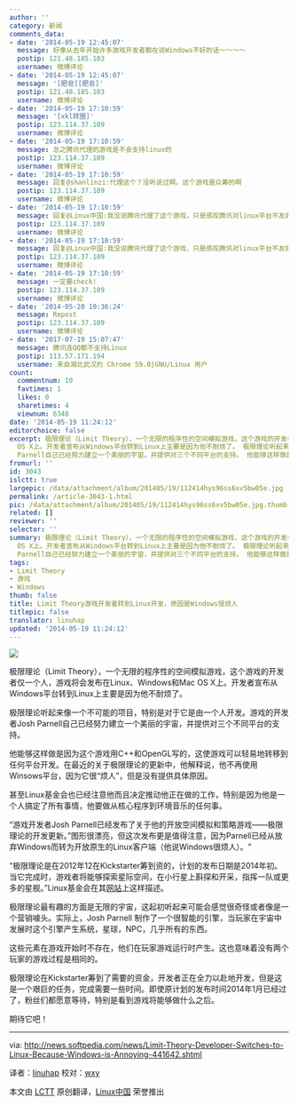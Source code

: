 ```yaml
---
author: ''
category: 新闻
comments_data:
- date: '2014-05-19 12:45:07'
  message: 好像从去年开始许多游戏开发者都在说Windows不好的话～～～～
  postip: 121.48.185.103
  username: 微博评论
- date: '2014-05-19 12:45:07'
  message: '[肥皂][肥皂]'
  postip: 121.48.185.103
  username: 微博评论
- date: '2014-05-19 17:10:59'
  message: '[xkl转圈]'
  postip: 123.114.37.109
  username: 微博评论
- date: '2014-05-19 17:10:59'
  message: 总之腾讯代理的游戏是不会支持linux的
  postip: 123.114.37.109
  username: 微博评论
- date: '2014-05-19 17:10:59'
  message: 回复@shanlinzi:代理这个？没听说过啊。这个游戏是众筹的啊
  postip: 123.114.37.109
  username: 微博评论
- date: '2014-05-19 17:10:59'
  message: 回复@Linux中国:我没说腾讯代理了这个游戏，只是感叹腾讯对linux平台不友好而已
  postip: 123.114.37.109
  username: 微博评论
- date: '2014-05-19 17:10:59'
  message: 回复@Linux中国:我没说腾讯代理了这个游戏，只是感叹腾讯对linux平台不友好而已//@Linux中国:回复@shanlinzi:代理这个？没听说过啊。这个游戏是众筹的啊
  postip: 123.114.37.109
  username: 微博评论
- date: '2014-05-19 17:10:59'
  message: 一定要check!
  postip: 123.114.37.109
  username: 微博评论
- date: '2014-05-20 10:36:24'
  message: Repost
  postip: 123.114.37.109
  username: 微博评论
- date: '2017-07-19 15:07:47'
  message: 腾讯连QQ都不支持Linux
  postip: 113.57.171.194
  username: 来自湖北武汉的 Chrome 59.0|GNU/Linux 用户
count:
  commentnum: 10
  favtimes: 1
  likes: 0
  sharetimes: 4
  viewnum: 6348
date: '2014-05-19 11:24:12'
editorchoice: false
excerpt: 极限理论（Limit Theory），一个无限的程序性的空间模拟游戏，这个游戏的开发者仅一个人，游戏将会发布在Linux、Windows和Mac
  OS X上。开发者宣布从Windows平台转到Linux上主要是因为他不耐烦了。 极限理论听起来像一个不可能的项目，特别是对于它是由一个人开发。游戏的开发者Josh
  Parnell自己已经努力建立一个美丽的宇宙，并提供对三个不同平台的支持。 他能够这样做是因为这个游戏用C++和OpenGL写的，这使游戏可以轻易地转移到任何平台开发。在最近的关于极限理论的更新中，他解释说，他不再使用Winsows平台，因为它很烦人，但是没有提
fromurl: ''
id: 3043
islctt: true
largepic: /data/attachment/album/201405/19/112414hys96ss6xv5bw05e.jpg
permalink: /article-3043-1.html
pic: /data/attachment/album/201405/19/112414hys96ss6xv5bw05e.jpg.thumb.jpg
related: []
reviewer: ''
selector: ''
summary: 极限理论（Limit Theory），一个无限的程序性的空间模拟游戏，这个游戏的开发者仅一个人，游戏将会发布在Linux、Windows和Mac
  OS X上。开发者宣布从Windows平台转到Linux上主要是因为他不耐烦了。 极限理论听起来像一个不可能的项目，特别是对于它是由一个人开发。游戏的开发者Josh
  Parnell自己已经努力建立一个美丽的宇宙，并提供对三个不同平台的支持。 他能够这样做是因为这个游戏用C++和OpenGL写的，这使游戏可以轻易地转移到任何平台开发。在最近的关于极限理论的更新中，他解释说，他不再使用Winsows平台，因为它很烦人，但是没有提
tags:
- Limit Theory
- 游戏
- Windows
thumb: false
title: Limit Theory游戏开发者转到Linux开发，原因是Windows很烦人
titlepic: false
translator: linuhap
updated: '2014-05-19 11:24:12'
---
```


![](/data/attachment/album/201405/19/112414hys96ss6xv5bw05e.jpg)


极限理论（Limit Theory），一个无限的程序性的空间模拟游戏，这个游戏的开发者仅一个人，游戏将会发布在Linux、Windows和Mac OS X上。开发者宣布从Windows平台转到Linux上主要是因为他不耐烦了。


极限理论听起来像一个不可能的项目，特别是对于它是由一个人开发。游戏的开发者Josh Parnell自己已经努力建立一个美丽的宇宙，并提供对三个不同平台的支持。


他能够这样做是因为这个游戏用C++和OpenGL写的，这使游戏可以轻易地转移到任何平台开发。在最近的关于极限理论的更新中，他解释说，他不再使用Winsows平台，因为它很“烦人”，但是没有提供具体原因。


甚至Linux基金会也已经注意他而且决定推动他正在做的工作，特别是因为他是一个人搞定了所有事情，他要做从核心程序到环境音乐的任何事。


“游戏开发者Josh Parnell已经发布了关于他的开放空间模拟和策略游戏——极限理论的开发更新。”图形很漂亮，但这次发布更是值得注意，因为Parnell已经从放弃Windows而转为开放原生的Linux客户端（他说Windows很烦人）。"


“极限理论是在2012年12在Kickstarter筹到资的，计划的发布日期是2014年初。当它完成时，游戏者将能够探索星际空间，在小行星上斟探和开采，指挥一队或更多的星舰。”Linux基金会在其[网站](http://www.linuxfoundation.org/news-media/blogs/browse/2014/05/linux-video-week-limit-theory-game-developer-switches-linux)上这样描述。


极限理论最有趣的方面是无限的宇宙，这起初听起来可能会感觉很奇怪或者像是一个营销噱头。实际上，Josh Parnell 制作了一个很智能的引擎，当玩家在宇宙中发展时这个引擎产生系统，星球，NPC，几乎所有的东西。


这些元素在游戏开始时不存在，他们在玩家游戏运行时产生。这也意味着没有两个玩家的游戏过程是相同的。


极限理论在Kickstarter筹到了需要的资金，开发者正在全力以赴地开发，但是这是一个艰巨的任务，完成需要一些时间。即使原计划的发布时间2014年1月已经过了，粉丝们都愿意等待，特别是看到游戏将能够做什么之后。


期待它吧！




---


via: <http://news.softpedia.com/news/Limit-Theory-Developer-Switches-to-Linux-Because-Windows-is-Annoying-441642.shtml>


译者：[linuhap](https://github.com/linuhap) 校对：[wxy](https://github.com/wxy)


本文由 [LCTT](https://github.com/LCTT/TranslateProject) 原创翻译，[Linux中国](http://linux.cn/) 荣誉推出